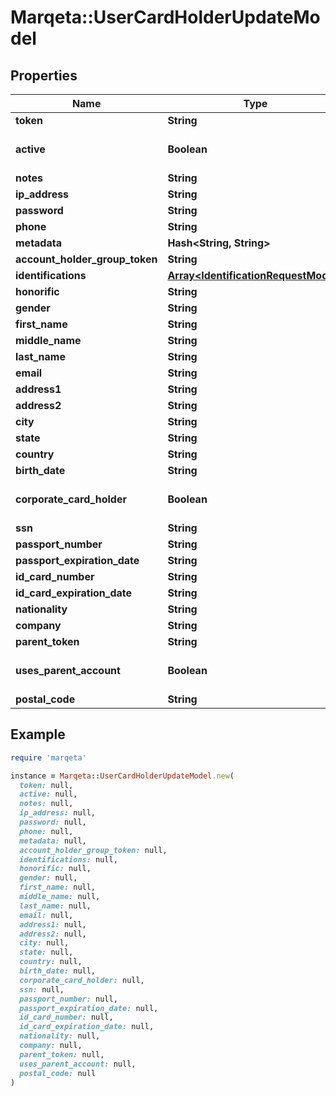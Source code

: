 # Marqeta::UserCardHolderUpdateModel

## Properties

| Name | Type | Description | Notes |
| ---- | ---- | ----------- | ----- |
| **token** | **String** |  | [optional] |
| **active** | **Boolean** |  | [optional][default to true] |
| **notes** | **String** |  | [optional] |
| **ip_address** | **String** |  | [optional] |
| **password** | **String** |  | [optional] |
| **phone** | **String** |  | [optional] |
| **metadata** | **Hash&lt;String, String&gt;** |  | [optional] |
| **account_holder_group_token** | **String** |  | [optional] |
| **identifications** | [**Array&lt;IdentificationRequestModel&gt;**](IdentificationRequestModel.md) |  | [optional] |
| **honorific** | **String** |  | [optional] |
| **gender** | **String** |  | [optional] |
| **first_name** | **String** |  | [optional] |
| **middle_name** | **String** |  | [optional] |
| **last_name** | **String** |  | [optional] |
| **email** | **String** |  | [optional] |
| **address1** | **String** |  | [optional] |
| **address2** | **String** |  | [optional] |
| **city** | **String** |  | [optional] |
| **state** | **String** |  | [optional] |
| **country** | **String** |  | [optional] |
| **birth_date** | **String** |  | [optional] |
| **corporate_card_holder** | **Boolean** |  | [optional][default to false] |
| **ssn** | **String** |  | [optional] |
| **passport_number** | **String** |  | [optional] |
| **passport_expiration_date** | **String** |  | [optional] |
| **id_card_number** | **String** |  | [optional] |
| **id_card_expiration_date** | **String** |  | [optional] |
| **nationality** | **String** |  | [optional] |
| **company** | **String** |  | [optional] |
| **parent_token** | **String** |  | [optional] |
| **uses_parent_account** | **Boolean** | Default is false | [optional][default to false] |
| **postal_code** | **String** |  | [optional] |

## Example

```ruby
require 'marqeta'

instance = Marqeta::UserCardHolderUpdateModel.new(
  token: null,
  active: null,
  notes: null,
  ip_address: null,
  password: null,
  phone: null,
  metadata: null,
  account_holder_group_token: null,
  identifications: null,
  honorific: null,
  gender: null,
  first_name: null,
  middle_name: null,
  last_name: null,
  email: null,
  address1: null,
  address2: null,
  city: null,
  state: null,
  country: null,
  birth_date: null,
  corporate_card_holder: null,
  ssn: null,
  passport_number: null,
  passport_expiration_date: null,
  id_card_number: null,
  id_card_expiration_date: null,
  nationality: null,
  company: null,
  parent_token: null,
  uses_parent_account: null,
  postal_code: null
)
```


